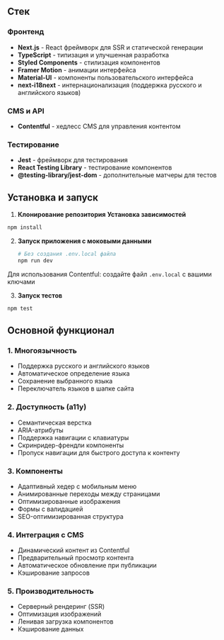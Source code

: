## Стек

### Фронтенд
- **Next.js** - React фреймворк для SSR и статической генерации
- **TypeScript** - типизация и улучшенная разработка
- **Styled Components** - стилизация компонентов
- **Framer Motion** - анимации интерфейса
- **Material-UI** - компоненты пользовательского интерфейса
- **next-i18next** - интернационализация (поддержка русского и английского языков)

### CMS и API
- **Contentful** - хедлесс CMS для управления контентом

### Тестирование
- **Jest** - фреймворк для тестирования
- **React Testing Library** - тестирование компонентов
- **@testing-library/jest-dom** - дополнительные матчеры для тестов

## Установка и запуск

1. **Клонирование репозитория**
    **Установка зависимостей**
```bash
npm install
```
2. **Запуск приложения с моковыми данными**
   ```bash
   # Без создания .env.local файла
   npm run dev
   ```
Для использования Contentful: создайте файл `.env.local` с вашими ключами


3. **Запуск тестов**
```bash
npm test
```

## Основной функционал

### 1. Многоязычность
- Поддержка русского и английского языков
- Автоматическое определение языка
- Сохранение выбранного языка
- Переключатель языков в шапке сайта

### 2. Доступность (a11y)
- Семантическая верстка
- ARIA-атрибуты
- Поддержка навигации с клавиатуры
- Скринридер-френдли компоненты
- Пропуск навигации для быстрого доступа к контенту

### 3. Компоненты
- Адаптивный хедер с мобильным меню
- Анимированные переходы между страницами
- Оптимизированные изображения
- Формы с валидацией
- SEO-оптимизированная структура

### 4. Интеграция с CMS
- Динамический контент из Contentful
- Предварительный просмотр контента
- Автоматическое обновление при публикации
- Кэширование запросов

### 5. Производительность
- Серверный рендеринг (SSR)
- Оптимизация изображений
- Ленивая загрузка компонентов
- Кэширование данных


